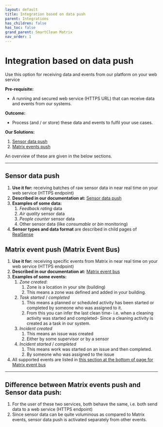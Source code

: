 ```yaml
---
layout: default
title: Integration based on data push
parent: Integrations
has_children: false
has_toc: false
grand_parent: SmartClean Matrix
nav_order: 1
---
```


# Integration based on data push
Use this option for receiving data and events from our platform on your web service

**Pre-requisite:** 
- A running and secured web service (HTTPS URL) that can receive data and events from our systems.

**Outcome:**
- Process (and / or store) these data and events to fulfil your use cases.

**Our Solutions:**
1. [Sensor data push](https://www.docs.smartclean.io/realsense_data_push.html)
2. [Matrix events push](https://www.docs.smartclean.io/eventBusCore.html)

An overview of these are given in the below sections.

---

## Sensor data push
1. **Use it for:** receiving batches of raw sensor data in near real time on your web service (HTTPS endpoint)
2. **Described in our documentation at:** [Sensor data push](https://www.docs.smartclean.io/realsense_data_push.html)
3. **Examples of some data:**
   1. _Feedback rating_ data
   2. _Air quality_ sensor data
   3. _People counter_ sensor data
   4. Other sensor data (like _consumable_ or _bin_ monitoring)
4. **Sensor types and data format** are described in child pages of [RealSense](https://www.docs.smartclean.io/realsense_main.html)

## Matrix event push (Matrix Event Bus)
1. **Use it for:** receiving specific events from Matrix in near real time on your web service (HTTPS endpoint)
2. **Described in our documentation at:** [Matrix event bus](https://www.docs.smartclean.io/eventBusCore.html)
3. **Examples of some events:**
   1. _Zone created_:
      1. Zone is a location in your site (building)
      2. This means a zone was defined and added in your building.
   2. _Task started_ / _completed_
       1. This means a planned or scheduled activity has been started or completed by someone who was assigned to it.
       2. From this you can infer the last clean time- i.e. when a cleaning activity was started and completed- Since a cleaning activity is created as a task in our system.
   3. _Incident created_ 
       1. This means an issue was created
       2. Either by some supervisor or by a sensor
   4. _Incident started_ / _completed_
       1. This means work was started on an issue and then completed.
       2. By someone who was assigned to the issue 
4. All supported events are listed in
[this section at the bottom of page for Matrix event bus](https://www.docs.smartclean.io/eventBusCore.html#what-events-are-available-in-the-event-bus-)

---

## Difference between Matrix events push and Sensor data push:
1. For the user of these two services, both behave the same, i.e. both send data to a web service (HTTPS endpoint)
2. Since sensor data can be quite voluminous as compared to Matrix events, sensor data push is
 activated separately from other events.
